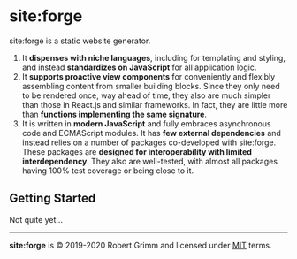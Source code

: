 # site:forge

site:forge is a static website generator.

 1. It __dispenses with niche languages__, including for templating and styling,
    and instead __standardizes on JavaScript__ for all application logic.
 2. It __supports proactive view components__ for conveniently and flexibly
    assembling content from smaller building blocks. Since they only need to
    be rendered once, way ahead of time, they also are much simpler than those
    in React.js and similar frameworks. In fact, they are little more than
    __functions implementing the same signature__.
 3. It is written in __modern JavaScript__ and fully embraces asynchronous code
    and ECMAScript modules. It has __few external dependencies__ and instead
    relies on a number of packages co-developed with site:forge. These packages
    are __designed for interoperability with limited interdependency__. They
    also are well-tested, with almost all packages having 100% test coverage or
    being close to it.

## Getting Started

Not quite yet...

---

__site:forge__ is © 2019-2020 Robert Grimm and licensed under [MIT](LICENSE)
terms.

